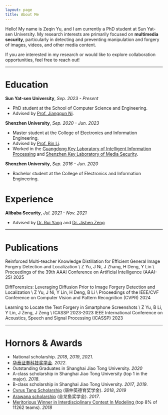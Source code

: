 ```yaml
---
layout: page
title: About Me
---
```


Hello! My name is Zeqin Yu, and I am currently a PhD student at Sun Yat-sen University. 
My research interests are primarily focused on **multimedia security**, particularly in detecting and preventing manipulation and forgery of images, videos, and other media content.

If you are interested in my research or would like to explore collaboration opportunities, feel free to reach out!

----------------------------

# Education

**Sun Yat-sen University**, *Sep. 2023 - Present*

- PhD student at the School of Computer Science and Engineering.
- Advised by [Prof. Jiangqun Ni](https://scst.sysu.edu.cn/members/members01/1408534.htm).

**Shenzhen University**, *Sep. 2020 - Jun. 2023*

- Master student at the College of Electronics and Information Engineering.
- Advised by [Prof. Bin Li](https://scholar.google.com/citations?user=g0iR9IkAAAAJ&hl=en).
- Worked in the [Guangdong Key Laboratory of Intelligent Information Processing](https://iip.szu.edu.cn/) and [Shenzhen Key Laboratory of Media Security](https://media-sec.szu.edu.cn/index.htm).


**Shenzhen University**, *Sep. 2016 - Jun. 2020*

- Bachelor student at the College of Electronics and Information Engineering.


# Experience
**Alibaba Security**, *Jul. 2021 - Nov. 2021*

- Advised by [Dr. Rui Yang](https://ieeexplore.ieee.org/author/37089437837) and [Dr. Jishen Zeng](https://scholar.google.com/citations?user=KCpNs7cAAAAJ&hl=en)


----------------------------

# Publications

Reinforced Multi-teacher Knowledge Distillation for Efficient General Image Forgery Detection and Localization \\
   Z Yu, J Ni, J Zhang, H Deng, Y Lin \\
   Proceedings of the 39th AAAI Conference on Artificial Intelligence (AAAI-25) 2025

DiffForensics: Leveraging Diffusion Prior to Image Forgery Detection and Localization \\
 Z Yu, J Ni, Y Lin, H Deng, B Li \\
 Proceedings of the IEEE/CVF Conference on Computer Vision and Pattern Recognition (CVPR) 2024

Learning to Locate the Text Forgery in Smartphone Screenshots \\
   Z Yu, B Li, Y Lin, J Zeng, J Zeng \\
   ICASSP 2023-2023 IEEE International Conference on Acoustics, Speech and Signal Processing (ICASSP) 2023





----------------------------

# Hornors & Awards

- National scholarship.  *2018*, *2019*, *2021*.
- [华泰证券科技奖学金](https://cs.pku.edu.cn/info/1428/3643.htm).  *2022*.
- Outstanding Graduates in Shanghai Jiao Tong University.  *2020*
- A-class scholarship in Shanghai Jiao Tong University (top 1 in the major). *2018*.
- B-class scholarship in Shanghai Jiao Tong University.  *2017*, *2019*.
- [Cyrus Tang Scholarship](http://www.tangfoundation.org.cn/)  (唐仲英德育奖学金). *2018*, *2019*
- [Arawana scholarship](https://jjh.jinlongyu.cn/project/index.aspx?NC=105003002) (金龙鱼奖学金).  *2017*.
- [Meritorious Winner in Interdisciplinary Contest In Modeling ](https://www.comap.com/undergraduate/contests/)(top 8% of 11262 teams).  *2018*

